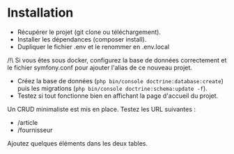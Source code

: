 # Installation

- Récupérer le projet (git clone ou téléchargement).
- Installer les dépendances (composer install).
- Dupliquer le fichier .env et le renommer en .env.local
  
/!\ Si vous êtes sous docker, configurez la base de données correctement et le  fichier symfony.conf pour ajouter l'alias de ce nouveau projet.

- Créez la base de données (`php bin/console doctrine:database:create`) puis les migrations (`php bin/console doctrine:schema:update -f`).
- Testez si tout fonctionne bien en affichant la page d'accueil du projet.

Un CRUD minimaliste est mis en place. Testez les URL suivantes :

- /article
- /fournisseur

Ajoutez quelques éléments dans les deux tables.
